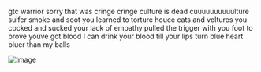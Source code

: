 gtc warrior sorry that was cringe cringe culture is dead cuuuuuuuuuulture sulfer smoke and soot you learned to torture houce cats and voltures you cocked and sucked your lack of empathy pulled the trigger with you foot to prove youve got blood I can drink your blood till your lips turn blue heart bluer than my balls



![Image](https://s2.ezgif.com/tmp/ezgif-2a5e860d79bb4e.gif) 

<!--
**hsbjz/hsbjz** is a ✨ _special_ ✨ repository because its `README.md` (this file) appears on your GitHub profile.

Here are some ideas to get you started:

- 🔭 I’m currently working on ...
- 🌱 I’m currently learning ...
- 👯 I’m looking to collaborate on ...
- 🤔 I’m looking for help with ...
- 💬 Ask me about ...
- 📫 How to reach me: ...
- 😄 Pronouns: ...
- ⚡ Fun fact: ...
-->
